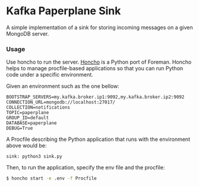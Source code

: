 # Kafka Paperplane Sink

A simple implementation of a sink for storing incoming messages
on a given MongoDB server.

### Usage

Use honcho to run the server. [Honcho](http://honcho.readthedocs.io/en/latest/) is a Python port of Foreman. Honcho helps to manage procfile-based applications so that you
can run Python code under a specific environment.

Given an environment such as the one bellow:
```env
BOOTSTRAP_SERVERS=my.kafka.broker.ip1:9092,my.kafka.broker.ip2:9092
CONNECTION_URL=mongodb://localhost:27017/
COLLECTION=notifications
TOPIC=paperplane
GROUP_ID=default
DATABASE=paperplane
DEBUG=True
```

A Procfile describing the Python application that runs with the
environment above would be:

```procfile
sink: python3 sink.py
```

Then, to run the application, specify the env file and the procfile:

```bash
$ honcho start -e .env -f Procfile
```
